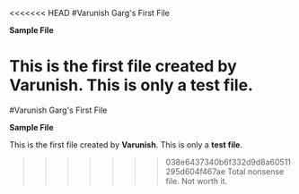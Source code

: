 <<<<<<< HEAD
#Varunish Garg's First File

**Sample File**

This is the first file created by **Varunish**.
This is only a **test file**.
=======
#Varunish Garg's First File

**Sample File**

This is the first file created by **Varunish**.
This is only a **test file**.
>>>>>>> 038e6437340b6f332d9d8a60511295d604f467ae
Total nonsense file. Not worth it.